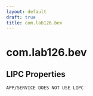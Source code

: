 ```yaml
---
layout: default
draft: true
title: com.lab126.bev
---
```


# com.lab126.bev

## LIPC Properties

`APP/SERVICE DOES NOT USE LIPC`